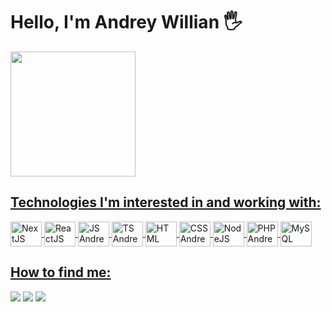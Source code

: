 # Hello, I'm Andrey Willian 🖐️
<div>
<a href="https://github.com/Andreywrl">
<img height="200em" src="https://github-readme-stats.vercel.app/api/top-langs/?username=Andreywrl&layout=compact&langs_count=7&theme=dracula"/>
</div>

## Technologies I'm interested in and working with:
<div style="display: inline_block;">
<img align="center" height="40" width="50" alt="NextJS Andrey"  src="https://cdn.jsdelivr.net/gh/devicons/devicon/icons/nextjs/nextjs-original.svg" />
<img align="center" height="40" width="50" alt="ReactJS Andrey" src="https://cdn.jsdelivr.net/gh/devicons/devicon/icons/react/react-original.svg" />
<img align="center" height="40" width="50" alt="JS Andrey"src="https://cdn.jsdelivr.net/gh/devicons/devicon/icons/javascript/javascript-original.svg" />
<img align="center" height="40" width="50" alt="TS Andrey" src="https://cdn.jsdelivr.net/gh/devicons/devicon/icons/typescript/typescript-original.svg" />
<img align="center" height="40" width="50" alt="HTML Andrey" src="https://cdn.jsdelivr.net/gh/devicons/devicon/icons/html5/html5-original.svg" />
<img align="center" height="40" width="50" alt="CSS Andrey" src="https://cdn.jsdelivr.net/gh/devicons/devicon/icons/css3/css3-original.svg" />
<img align="center" height="40" width="50" alt="NodeJS Andrey" src="https://cdn.jsdelivr.net/gh/devicons/devicon/icons/nodejs/nodejs-original.svg" />
<img align="center" height="40" width="50" alt="PHP Andrey" src="https://cdn.jsdelivr.net/gh/devicons/devicon/icons/php/php-original.svg" />
<img align="center" height="40" width="50" alt="MySQL Andrey" src="https://cdn.jsdelivr.net/gh/devicons/devicon/icons/mysql/mysql-original.svg" />
</div>

## How to find me:
<div>
<a target="_blank" href="https://www.linkedin.com/in/andrey-willian/" target="_blank"><img src="https://img.shields.io/badge/LinkedIn-0077B5?style=for-the-badge&logo=linkedin&logoColor=white" target="_blank"></a>
<a target="_blank" href = "https://api.whatsapp.com/send?phone=5551994498561&text=Ol%C3%A1%20Andrey,%20tudo%20bem?%20Adorei%20seu%20perfil%20no%20GitHub!"><img src="https://img.shields.io/badge/WhatsApp-25D366?style=for-the-badge&logo=whatsapp&logoColor=white" target="_blank"></a>
<a target="_blank" href="mailto:andreywillianlemos@hotmail.com" target="_blank"><img src="https://img.shields.io/badge/Microsoft_Outlook-0078D4?style=for-the-badge&logo=microsoft-outlook&logoColor=white" target="_blank"></a>
</div>

<!---
Andreywrl/Andreywrl is a ✨ special ✨ repository because its `README.md` (this file) appears on your GitHub profile.
You can click the Preview link to take a look at your changes.
--->
